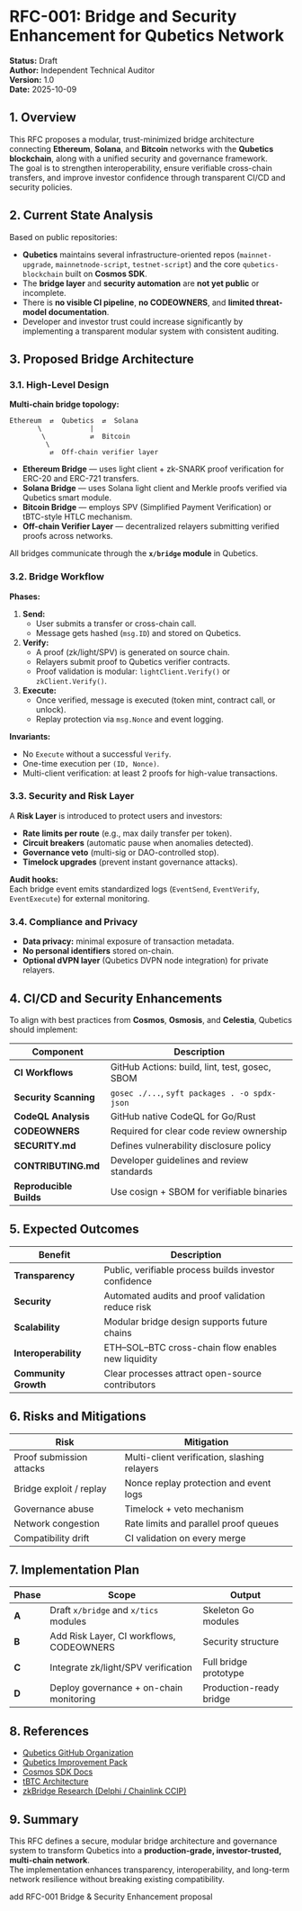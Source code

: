 # RFC-001: Bridge and Security Enhancement for Qubetics Network

**Status:** Draft  
**Author:** Independent Technical Auditor  
**Version:** 1.0  
**Date:** 2025-10-09  

## 1. Overview

This RFC proposes a modular, trust-minimized bridge architecture connecting **Ethereum**, **Solana**, and **Bitcoin** networks with the **Qubetics blockchain**, along with a unified security and governance framework.  
The goal is to strengthen interoperability, ensure verifiable cross-chain transfers, and improve investor confidence through transparent CI/CD and security policies.

## 2. Current State Analysis

Based on public repositories:

- **Qubetics** maintains several infrastructure-oriented repos (`mainnet-upgrade`, `mainnetnode-script`, `testnet-script`) and the core `qubetics-blockchain` built on **Cosmos SDK**.  
- The **bridge layer** and **security automation** are **not yet public** or incomplete.  
- There is **no visible CI pipeline**, **no CODEOWNERS**, and **limited threat-model documentation**.  
- Developer and investor trust could increase significantly by implementing a transparent modular system with consistent auditing.

## 3. Proposed Bridge Architecture

### 3.1. High-Level Design

**Multi-chain bridge topology:**

```
Ethereum  ⇄  Qubetics  ⇄  Solana
       \            |
        \           ⇄  Bitcoin
         \
          ⇄  Off-chain verifier layer
```

- **Ethereum Bridge** — uses light client + zk-SNARK proof verification for ERC-20 and ERC-721 transfers.  
- **Solana Bridge** — uses Solana light client and Merkle proofs verified via Qubetics smart module.  
- **Bitcoin Bridge** — employs SPV (Simplified Payment Verification) or tBTC-style HTLC mechanism.  
- **Off-chain Verifier Layer** — decentralized relayers submitting verified proofs across networks.  

All bridges communicate through the **`x/bridge` module** in Qubetics.

### 3.2. Bridge Workflow

**Phases:**

1. **Send:**  
   - User submits a transfer or cross-chain call.  
   - Message gets hashed (`msg.ID`) and stored on Qubetics.  
2. **Verify:**  
   - A proof (zk/light/SPV) is generated on source chain.  
   - Relayers submit proof to Qubetics verifier contracts.  
   - Proof validation is modular: `lightClient.Verify()` or `zkClient.Verify()`.  
3. **Execute:**  
   - Once verified, message is executed (token mint, contract call, or unlock).  
   - Replay protection via `msg.Nonce` and event logging.  

**Invariants:**
- No `Execute` without a successful `Verify`.  
- One-time execution per `(ID, Nonce)`.  
- Multi-client verification: at least 2 proofs for high-value transactions.  

### 3.3. Security and Risk Layer

A **Risk Layer** is introduced to protect users and investors:
- **Rate limits per route** (e.g., max daily transfer per token).  
- **Circuit breakers** (automatic pause when anomalies detected).  
- **Governance veto** (multi-sig or DAO-controlled stop).  
- **Timelock upgrades** (prevent instant governance attacks).  

**Audit hooks:**  
Each bridge event emits standardized logs (`EventSend`, `EventVerify`, `EventExecute`) for external monitoring.

### 3.4. Compliance and Privacy

- **Data privacy:** minimal exposure of transaction metadata.  
- **No personal identifiers** stored on-chain.  
- **Optional dVPN layer** (Qubetics DVPN node integration) for private relayers.

## 4. CI/CD and Security Enhancements

To align with best practices from **Cosmos**, **Osmosis**, and **Celestia**, Qubetics should implement:

| Component | Description |
|------------|--------------|
| **CI Workflows** | GitHub Actions: build, lint, test, gosec, SBOM |
| **Security Scanning** | `gosec ./...`, `syft packages . -o spdx-json` |
| **CodeQL Analysis** | GitHub native CodeQL for Go/Rust |
| **CODEOWNERS** | Required for clear code review ownership |
| **SECURITY.md** | Defines vulnerability disclosure policy |
| **CONTRIBUTING.md** | Developer guidelines and review standards |
| **Reproducible Builds** | Use cosign + SBOM for verifiable binaries |

## 5. Expected Outcomes

| Benefit | Description |
|----------|--------------|
| **Transparency** | Public, verifiable process builds investor confidence |
| **Security** | Automated audits and proof validation reduce risk |
| **Scalability** | Modular bridge design supports future chains |
| **Interoperability** | ETH–SOL–BTC cross-chain flow enables new liquidity |
| **Community Growth** | Clear processes attract open-source contributors |

## 6. Risks and Mitigations

| Risk | Mitigation |
|-------|-------------|
| Proof submission attacks | Multi-client verification, slashing relayers |
| Bridge exploit / replay | Nonce replay protection and event logs |
| Governance abuse | Timelock + veto mechanism |
| Network congestion | Rate limits and parallel proof queues |
| Compatibility drift | CI validation on every merge |

## 7. Implementation Plan

| Phase | Scope | Output |
|--------|--------|---------|
| **A** | Draft `x/bridge` and `x/tics` modules | Skeleton Go modules |
| **B** | Add Risk Layer, CI workflows, CODEOWNERS | Security structure |
| **C** | Integrate zk/light/SPV verification | Full bridge prototype |
| **D** | Deploy governance + on-chain monitoring | Production-ready bridge |

## 8. References

- [Qubetics GitHub Organization](https://github.com/Qubetics)  
- [Qubetics Improvement Pack](https://github.com/ZK443/qubetics-improvement-pack)  
- [Cosmos SDK Docs](https://docs.cosmos.network)  
- [tBTC Architecture](https://tbtc.network)  
- [zkBridge Research (Delphi / Chainlink CCIP)](https://chain.link/cross-chain)  

## 9. Summary

This RFC defines a secure, modular bridge architecture and governance system to transform Qubetics into a **production-grade, investor-trusted, multi-chain network**.  
The implementation enhances transparency, interoperability, and long-term network resilience without breaking existing compatibility.


add RFC-001 Bridge & Security Enhancement proposal
